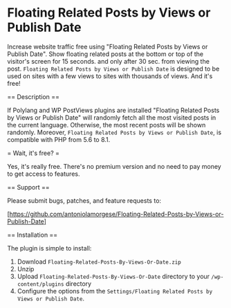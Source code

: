 # Floating Related Posts by Views or Publish Date
Increase website traffic free using "Floating Related Posts by Views or Publish Date". Show floating related posts at the bottom or top of the visitor's screen for 15 seconds. and only after 30 sec. from viewing the post. `Floating Related Posts by Views or Publish Date` is designed to be used on sites with a few views to sites with thousands of views. And it's free!

== Description ==

If Polylang and WP PostViews plugins are installed "Floating Related Posts by Views or Publish Date" will randomly fetch all the most visited posts in the current language. Otherwise, the most recent posts will be shown randomly. Moreover, `Floating Related Posts by Views or Publish Date`, is compatible with PHP from 5.6 to 8.1.

= Wait, it's free? =

Yes, it's really free. There's no premium version and no need to pay money to get access to features.

== Support ==

Please submit bugs, patches, and feature requests to:

[https://github.com/antoniolamorgese/Floating-Related-Posts-by-Views-or-Publish-Date]

== Installation ==

The plugin is simple to install:

1. Download `Floating-Related-Posts-By-Views-Or-Date.zip`
2. Unzip
3. Upload `Floating-Related-Posts-By-Views-Or-Date` directory to your `/wp-content/plugins` directory
4. Configure the options from the `Settings/Floating Related Posts by Views or Publish Date`.
